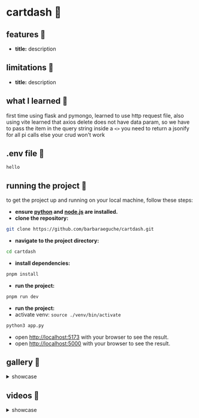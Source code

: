 # cartdash 🧺


## features 👾
- **title:** description

## limitations 🚨
- **title:** description

## what I learned 💭
first time using flask and pymongo, learned to use http request file, also using vite
learned that axios delete does not have data param, so we have to pass the item in the query string inside a `<>`
you need to return a jsonify for all pi calls else your crud won't work

## .env file 📄
```
hello
```

## running the project 🏁
to get the project up and running on your local machine, follow these steps:

- **ensure [python](https://www.python.org/downloads/) and [node.js](https://nodejs.org/en) are installed.**
- **clone the repository:**
```bash
git clone https://github.com/barbaraeguche/cartdash.git
```
- **navigate to the project directory:**
```bash
cd cartdash
```
- **install dependencies:**
```bash
pnpm install
```
- **run the project:**
```bash
pnpm run dev
```
- **run the project:**
- activate venv: `source ./venv/bin/activate`
```bash
python3 app.py
```
- open [http://localhost:5173](http://localhost:5173) with your browser to see the result.
- open [http://localhost:5000](http://localhost:5000) with your browser to see the result.

## gallery 📸
<details>
  <summary>showcase</summary>

</details>

## videos 📸
<details>
  <summary>showcase</summary>

</details>